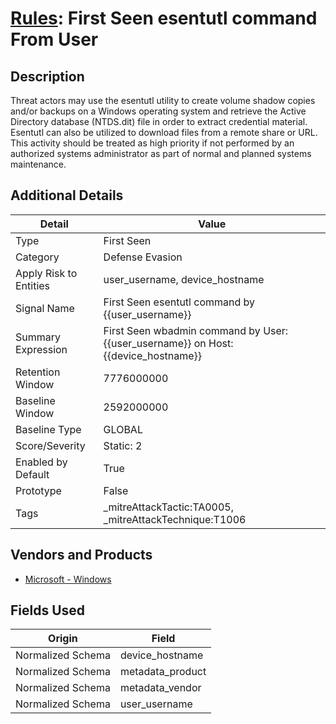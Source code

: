 # [Rules](README.md): First Seen esentutl command From User

## Description
Threat actors may use the esentutl utility to create volume shadow copies and/or backups on a Windows operating system and retrieve the Active Directory database (NTDS.dit) file in order to extract credential material. Esentutl can also be utilized to download files from a remote share or URL. This activity should be treated as high priority if not performed by an authorized systems administrator as part of normal and planned systems maintenance.

## Additional Details
|Detail|Value|
|----|----|
|Type|First Seen|
|Category|Defense Evasion|
|Apply Risk to Entities|user_username, device_hostname|
|Signal Name|First Seen esentutl command  by {{user_username}}|
|Summary Expression|First Seen wbadmin command by User: {{user_username}} on Host: {{device_hostname}}|
|Retention Window|7776000000|
|Baseline Window|2592000000|
|Baseline Type|GLOBAL|
|Score/Severity|Static: 2|
|Enabled by Default|True|
|Prototype|False|
|Tags|_mitreAttackTactic:TA0005, _mitreAttackTechnique:T1006|
## Vendors and Products
- [Microsoft - Windows](../products/1ff7546c-cb36-4a24-87f7-89d2cecc5761.md)


## Fields Used

|Origin|Field|
|----|----|
|Normalized Schema|device_hostname|
|Normalized Schema|metadata_product|
|Normalized Schema|metadata_vendor|
|Normalized Schema|user_username|


